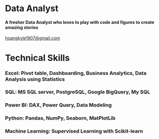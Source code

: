 # Data Analyst

#### A fresher Data Analyst who loves to play with code and figures to create amazing stories 

 hoangkyle1907@gmail.com
 
# Technical Skills
### Excel: Pivot table, Dashboarding, Business Analytics, Data Analysis using Statistics
### SQL: MS SQL server, PostgreSQL, Google BigQuery, My SQL
### Power BI: DAX, Power Query, Data Modeling
### Python: Pandas, NumPy, Seaborn, MatPlotLib
### Machine Learning: Supervised Learning with Scikit-learn
